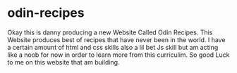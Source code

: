 # odin-recipes
Okay this is danny producing a new Website Called Odin Recipes.
This Website produces best of recipes that have never been in the world.
I have a certain amount of html and css skills also a lil bet Js skill but am acting like a noob for now in order to learn more from this curriculim. So good Luck to me on this website that am building.